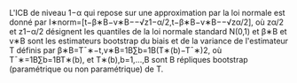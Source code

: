
L'ICB de niveau 1−α qui repose sur une approximation par la loi normale est donné par I∗norm=\[t−β∗B−v∗B−−√z1−α/2,t−β∗B−v∗B−−√zα/2\], où zα/2 et z1−α/2 désignent les quantiles de la loi normale standard N(0,1) et β∗B et v∗B sont les estimateurs bootstrap du biais et de la variance de l'estimateur T définis par β∗B=T¯∗−t,v∗B=1B∑b=1B(T∗(b)−T¯∗)2, où T¯∗=1B∑b=1BT∗(b), et T∗(b),b=1,…,B sont B répliques bootstrap (paramétrique ou non paramétrique) de T.
